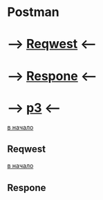 <a id="go"></a>

# **Postman**

# --> **[Reqwest](#p1)** <--

# --> **[Respone](#p2)** <--

# --> **[p3](#p3)** <--

<a id="p1"></a>

[в начало](#go)

## __Reqwest__

<a id="p2"></a>

[в начало](#go)

## __Respone__

#



